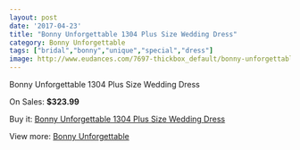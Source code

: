 ```yaml
---
layout: post
date: '2017-04-23'
title: "Bonny Unforgettable 1304 Plus Size Wedding Dress"
category: Bonny Unforgettable
tags: ["bridal","bonny","unique","special","dress"]
image: http://www.eudances.com/7697-thickbox_default/bonny-unforgettable-1304-plus-size-wedding-dress.jpg
---
```

Bonny Unforgettable 1304 Plus Size Wedding Dress

On Sales: **$323.99**
<a href="https://www.eudances.com/en/bonny-unforgettable/2721-bonny-unforgettable-1304-plus-size-wedding-dress.html"><amp-img layout="responsive" width="600" height="600" src="//www.eudances.com/7697-thickbox_default/bonny-unforgettable-1304-plus-size-wedding-dress.jpg" alt="Bonny Unforgettable 1304 Plus Size Wedding Dress 0" /></a>
<a href="https://www.eudances.com/en/bonny-unforgettable/2721-bonny-unforgettable-1304-plus-size-wedding-dress.html"><amp-img layout="responsive" width="600" height="600" src="//www.eudances.com/7699-thickbox_default/bonny-unforgettable-1304-plus-size-wedding-dress.jpg" alt="Bonny Unforgettable 1304 Plus Size Wedding Dress 1" /></a>
<a href="https://www.eudances.com/en/bonny-unforgettable/2721-bonny-unforgettable-1304-plus-size-wedding-dress.html"><amp-img layout="responsive" width="600" height="600" src="//www.eudances.com/7698-thickbox_default/bonny-unforgettable-1304-plus-size-wedding-dress.jpg" alt="Bonny Unforgettable 1304 Plus Size Wedding Dress 2" /></a>

Buy it: [Bonny Unforgettable 1304 Plus Size Wedding Dress](https://www.eudances.com/en/bonny-unforgettable/2721-bonny-unforgettable-1304-plus-size-wedding-dress.html "Bonny Unforgettable 1304 Plus Size Wedding Dress")

View more: [Bonny Unforgettable](https://www.eudances.com/en/41-bonny-unforgettable "Bonny Unforgettable")